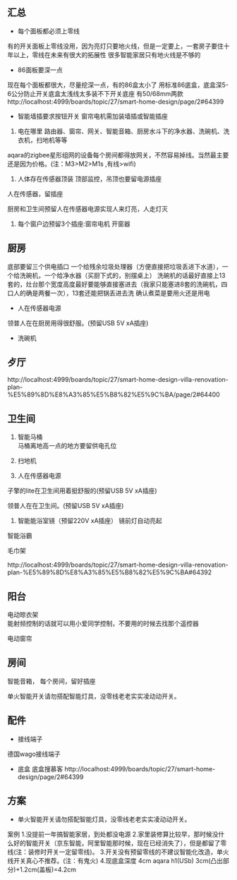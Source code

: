 ## 汇总
- 每个面板都必须上零线  

有的开关面板上零线没用，因为亮灯只要地火线，但是一定要上，一套房子要住十年以上，零线在未来有很大的拓展性  很多智能家居只有地火线是不够的

- 86面板要深一点  

现在每个面板都很大，尽量挖深一点，有的86盒太小了
用标准86底盒，底盒深5-6公分防止开关底盒太浅线太多装不下开关底座
有50/68mm两款
http://localhost:4999/boards/topic/27/smart-home-design/page/2#64399

- 智能墙插要求按钮开关
窗帘电机需加装墙插或智能插座

1. 电在哪里
路由器、窗帘、网关、智能音箱、厨房水斗下的净水器、洗碗机、洗衣机，扫地机等等

aqara的zigbee星形组网的设备每个房间都得放网关，不然容易掉线。当然最主要还是因为价格。(注：M3>M2>M1s  ,有线>wifi)

1. 人体存在传感器顶装
顶部监控，吊顶也要留电源插座

人在传感器，留插座

厨房和卫生间预留人在传感器电源实现人来灯亮，人走灯灭

1. 每个窗户边预留3个插座:窗帘电机 开窗器


## 厨房

底部要留三个供电插口  一个给残余垃圾处理器（方便直接把垃圾丢进下水道），一个给洗碗机，一个给净水器（买厨下式的，别摆桌上）  洗碗机的话最好直接上13套的，灶台那个宽度高度最好要能够直接塞进去（我家只能塞进8套的洗碗机，四口人的确是两餐一次），13套还能把锅丢进去洗
确认煮菜是要用火还是用电 

- 人在传感器电源

领普人在在厨房用得很舒服。(预留USB 5V xA插座)

- 洗碗机


## 歺厅
http://localhost:4999/boards/topic/27/smart-home-design-villa-renovation-plan-%E5%89%8D%E8%A3%85%E5%B8%82%E5%9C%BA/page/2#64400
  


## 卫生间

1. 智能马桶  
马桶离地高一点的地方要留供电孔位

1. 扫地机

1. 人在传感器电源

子擎的lite在卫生间用着挺舒服的(预留USB 5V xA插座)

领普人在在卫生间。(预留USB 5V xA插座)

1. 智能能浴室镜（预留220V xA插座） 镜前灯自动亮起

智能浴霸 

毛巾架


http://localhost:4999/boards/topic/27/smart-home-design-villa-renovation-plan-%E5%89%8D%E8%A3%85%E5%B8%82%E5%9C%BA#64392

## 阳台

电动晾衣架  
能射频控制的话就可以用小爱同学控制，不要用的时候去找那个遥控器

电动窗帘  

## 房间

智能音箱，
每个房间，留好插座

单火智能开关请勿搭配智能灯具，没零线老老实实凌动动开关。

## 配件
- 接线端子
  
德国wago接线端子

- 底盒
底盒搜慕客
http://localhost:4999/boards/topic/27/smart-home-design/page/2#64399

## 方案
- 单火智能开关请勿搭配智能灯具，没零线老老实实凌动动开关。


案例
1.没提前一年搞智能家居，到处都没电源
2.家里装修算比较早，那时候没什么好的智能开关（京东智能，阿里智能那时候，现在已经消失了），但是都留了零线(注：装修时开关一定留零线)。
3.开关没有预留零线的不建议智能化改造，单火线开关真心不推荐。(注：有鬼火)
4.现底盒深度 4cm aqara h1(USb)  3cm(凸出部分)+1.2cm(盖板)=4.2cm